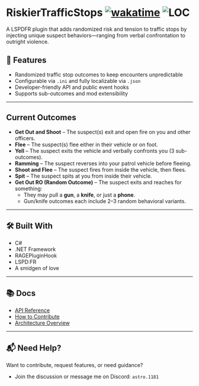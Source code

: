 # RiskierTrafficStops [![wakatime](https://wakatime.com/badge/github/AstroBurgers/RiskierTrafficStops.svg)](https://wakatime.com/badge/github/AstroBurgers/RiskierTrafficStops) ![LOC](https://img.shields.io/badge/Lines%20of%20Code-2.9k+-blue)


A LSPDFR plugin that adds randomized risk and tension to traffic stops by injecting unique suspect behaviors—ranging from verbal confrontation to outright violence.

## 🔧 Features

- Randomized traffic stop outcomes to keep encounters unpredictable
- Configurable via `.ini` and fully localizable via `.json`
- Developer-friendly API and public event hooks
- Supports sub-outcomes and mod extensibility

---

## Current Outcomes

- **Get Out and Shoot** – The suspect(s) exit and open fire on you and other officers.
- **Flee** – The suspect(s) flee either in their vehicle or on foot.
- **Yell** – The suspect exits the vehicle and verbally confronts you (3 sub-outcomes).
- **Ramming** – The suspect reverses into your patrol vehicle before fleeing.
- **Shoot and Flee** – The suspect fires from inside the vehicle, then flees.
- **Spit** – The suspect spits at you from inside their vehicle.
- **Get Out RO (Random Outcome)** – The suspect exits and reaches for something:
  - They may pull a **gun**, a **knife**, or just a **phone**.
  - Gun/knife outcomes each include 2–3 random behavioral variants.

---

## 🛠️ Built With

- C#
- .NET Framework
- RAGEPluginHook
- LSPD:FR
- A smidgen of love

---

## 📚 Docs

- [API Reference](./docs/API.md)
- [How to Contribute](./CONTRIBUTING.md)
- [Architecture Overview](./docs/Architecture.md)

---

## 📬 Need Help?

Want to contribute, request features, or need guidance?  
- Join the discussion or message me on Discord: `astro.1181`
